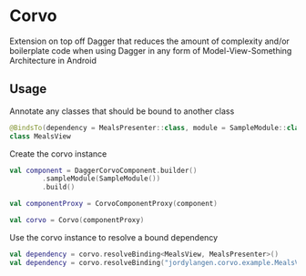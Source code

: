 # Corvo
Extension on top off Dagger that reduces the amount of complexity and/or boilerplate code when using Dagger in any form of Model-View-Something Architecture in Android

## Usage
Annotate any classes that should be bound to another class

```java
@BindsTo(dependency = MealsPresenter::class, module = SampleModule::class)
class MealsView
```

Create the corvo instance

```kotlin
val component = DaggerCorvoComponent.builder()
        .sampleModule(SampleModule())
        .build()

val componentProxy = CorvoComponentProxy(component)

val corvo = Corvo(componentProxy)
```

Use the corvo instance to resolve a bound dependency

```kotlin
val dependency = corvo.resolveBinding<MealsView, MealsPresenter>()
val dependency = corvo.resolveBinding("jordylangen.corvo.example.MealsView")
```
